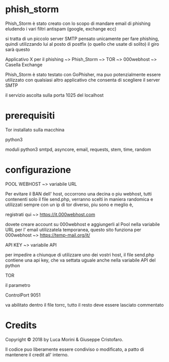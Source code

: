 # phish_storm

Phish_Storm è stato creato con lo scopo di mandare email di phishing eludendo i vari filtri antispam
(google, exchange ecc)

si tratta di un piccolo server SMTP pensato unicamente per fare phishing, quindi utilizzando lui al posto di postfix (o quello che usate di solito) il giro sarà questo

Applicativo X per il phishing ~> Phish_Storm ~> TOR ~> 000webhost ~> Casella Exchange

Phish_Storm è stato testato con GoPhisher, ma puo potenzialmente essere utilizzato con qualsiasi altro applicativo che consenta di scegliere il server SMTP

il servizio ascolta sulla porta 1025 del localhost

# prerequisiti

Tor installato sulla macchina 



python3 

moduli python3
smtpd, asyncore, email, requests, stem, time, random

# configurazione

POOL WEBHOST ~> variabile URL

Per evitare il BAN dell' host, occorrono una decina o piu webhost, tutti contenenti solo il file send.php,
verranno scelti in maniera randomica e utilizzati sempre con un ip di tor diverso, piu sono e meglio è, 

registrati qui ~> https://it.000webhost.com
      
dovete creare account su 000webhost e aggiungerli al Pool nella variabile URL
per l' email utilizzatela temporanea, questo sito funziona per 000webhost ~> https://temp-mail.org/it/

API KEY ~> variabile API

per impedire a chiunque di utilizzare uno dei vostri host, il file send.php contiene una api key, che va settata uguale anche nella variabile API del python

TOR

il parametro

ControlPort 9051

va abilitato dentro il file torrc, tutto il resto deve essere lasciato commentato


# Credits

Copyright © 2018 by Luca Morini & Giuseppe Cristofaro.

Il codice puo liberamente essere condiviso o modificato, a patto di mantenere il credit all' interno.

